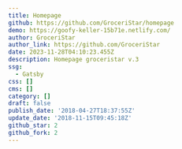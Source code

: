 ```yaml
---
title: Homepage
github: https://github.com/GroceriStar/homepage
demo: https://goofy-keller-15b71e.netlify.com/
author: GroceriStar
author_link: https://github.com/GroceriStar
date: 2023-11-28T04:10:23.455Z
description: Homepage groceristar v.3
ssg:
  - Gatsby
css: []
cms: []
category: []
draft: false
publish_date: '2018-04-27T18:37:55Z'
update_date: '2018-11-15T09:45:18Z'
github_star: 2
github_fork: 2
---
```


